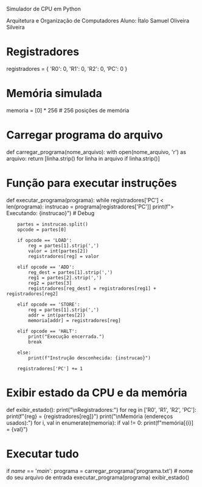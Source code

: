Simulador de CPU em Python

Arquitetura e Organização de Computadores
Aluno: Ítalo Samuel Oliveira Silveira


# Registradores
registradores = {
    'R0': 0,
    'R1': 0,
    'R2': 0,
    'PC': 0
}

# Memória simulada
memoria = [0] * 256  # 256 posições de memória

# Carregar programa do arquivo
def carregar_programa(nome_arquivo):
    with open(nome_arquivo, 'r') as arquivo:
        return [linha.strip() for linha in arquivo if linha.strip()]

# Função para executar instruções
def executar_programa(programa):
    while registradores['PC'] < len(programa):
        instrucao = programa[registradores['PC']]
        print(f"> Executando: {instrucao}")  # Debug

        partes = instrucao.split()
        opcode = partes[0]

        if opcode == 'LOAD':
            reg = partes[1].strip(',')
            valor = int(partes[2])
            registradores[reg] = valor

        elif opcode == 'ADD':
            reg_dest = partes[1].strip(',')
            reg1 = partes[2].strip(',')
            reg2 = partes[3]
            registradores[reg_dest] = registradores[reg1] + registradores[reg2]

        elif opcode == 'STORE':
            reg = partes[1].strip(',')
            addr = int(partes[2])
            memoria[addr] = registradores[reg]

        elif opcode == 'HALT':
            print("Execução encerrada.")
            break

        else:
            print(f"Instrução desconhecida: {instrucao}")

        registradores['PC'] += 1

# Exibir estado da CPU e da memória
def exibir_estado():
    print("\nRegistradores:")
    for reg in ['R0', 'R1', 'R2', 'PC']:
        print(f"{reg} = {registradores[reg]}")
    print("\nMemória (endereços usados):")
    for i, val in enumerate(memoria):
        if val != 0:
            print(f"memória[{i}] = {val}")

# Executar tudo
if _name_ == '_main_':
    programa = carregar_programa('programa.txt')  # nome do seu arquivo de entrada
    executar_programa(programa)
    exibir_estado()
